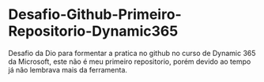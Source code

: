 # Desafio-Github-Primeiro-Repositorio-Dynamic365
Desafio da Dio para formentar a pratica no github no curso de Dynamic 365 da Microsoft, este não é meu primeiro repositorio, porém devido ao tempo já não lembrava mais da ferramenta.
